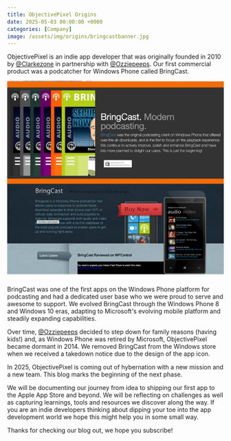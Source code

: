 ```yaml
---
title: ObjectivePixel Origins
date: 2025-05-03 00:00:00 +0000
categories: [Company]
image: /assets/img/origins/bringcastbanner.jpg
---
```


ObjectivePixel is an indie app developer that was originally founded in 2010 by [@Clarkezone](https://twitter.com/clarkezone) in partnership with [@Ozziepeeps](https://twitter.com/ozziepeeps). Our first commercial product was a podcatcher for Windows Phone called BringCast.

![BringCast podcast app showcase](/assets/img/origins/bringcastmerge.jpg)

BringCast was one of the first apps on the Windows Phone platform for podcasting and had a dedicated user base who we were proud to serve and awesome to support. We evolved BringCast through the Windows Phone 8 and Windows 10 eras, adapting to Microsoft's evolving mobile platform and steadily expanding capabilities.

Over time, [@Ozziepeeps](https://twitter.com/ozziepeeps) decided to step down for family reasons (having kids!) and, as Windows Phone was retired by Microsoft, ObjectivePixel became dormant in 2014.  We removed BringCast from the Windows store when we received a takedown notice due to the design of the app icon.

In 2025, ObjectivePixel is coming out of hybernation with a new mission and a new team. This blog marks the beginning of the next phase.  

We will be documenting our journey from idea to shipping our first app to the Apple App Store and beyond.  We will be reflecting on challenges as well as capturing learnings, tools and resources we discover along the way.  If you are an indie developers thinking about dipping your toe into the app development world we hope this might help you in some small way.

Thanks for checking our blog out, we hope you subscribe!
